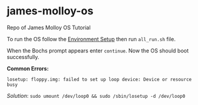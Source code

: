 # james-molloy-os
Repo of James Molloy OS Tutorial 

To run the OS follow the [Environment Setup](http://www.jamesmolloy.co.uk/tutorial_html/1.-Environment%20setup.html) then 
run `all_run.sh` file.

When the Bochs prompt appears enter `continue`. Now the OS should boot successfully.

**Common Errors:**

`losetup: floppy.img: failed to set up loop device: Device or resource busy`

*Solution*:
`sudo umount /dev/loop0 && sudo /sbin/losetup -d /dev/loop0`
